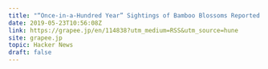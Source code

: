 ```yaml
---
title: "“Once-in-a-Hundred Year” Sightings of Bamboo Blossoms Reported in Japan"
date: 2019-05-23T10:56:08Z
link: https://grapee.jp/en/114838?utm_medium=RSS&utm_source=hune
site: grapee.jp
topic: Hacker News
draft: false
---
```

